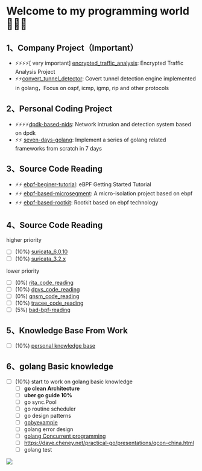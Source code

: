 # Welcome to my programming world 👋👋👋

## 1、Company Project（Important）
- ⚡⚡⚡⚡[ very important] [encrypted_traffic_analysis](https://github.com/haolipeng/encrypted_traffic_analysis): Encrypted Traffic Analysis Project
- ⚡⚡[convert_tunnel_detector](https://github.com/haolipeng/convert_tunnel_detector): Covert tunnel detection engine implemented in golang，Focus on ospf, icmp, igmp, rip and other protocols

## 2、Personal Coding Project
- ⚡⚡⚡⚡[dpdk-based-nids](https://github.com/haolipeng/dpdk-based-nids): Network intrusion and detection system based on dpdk
- ⚡⚡ [seven-days-golang](https://gitee.com/codergeek/seven-days-golang): Implement a series of golang related frameworks from scratch in 7 days

## 3、Source Code Reading
- ⚡⚡ [ebpf-beginer-tutorial](https://github.com/haolipeng/libbpf-ebpf-beginer): eBPF Getting Started Tutorial
- ⚡⚡ [ebpf-based-microsegment](https://github.com/haolipeng/ebpf-based-microsegment): A micro-isolation project based on ebpf
- ⚡⚡ [ebpf-based-rootkit](https://github.com/haolipeng/ebpfRootkit): Rootkit based on ebpf technology

## 4、Source Code Reading
higher priority
- [ ] (10%) [suricata_6.0.10](https://github.com/haolipeng/suricata-6.0.10-comment)
- [ ] (10%) [suricata_3.2.x](https://github.com/haolipeng/suricata-master-3.2.x-simple)

lower priority      
- [ ] (0%) [rita_code_reading](https://github.com/activecm/rita/) 
- [ ] (10%) [dpvs_code_reading](https://github.com/haolipeng/dpvs_code_reading)
- [ ] (0%) [qnsm_code_reading](https://github.com/haolipeng/qnsm_code_reading)
- [ ] (10%) [tracee_code_reading](https://github.com/haolipeng/tracee_code_reading)
- [ ] (5%) [bad-bpf-reading](https://github.com/haolipeng/bad-bpf-commented)

## 5、Knowledge Base From Work
- [ ] (10%) [personal knowledge base](https://github.com/haolipeng/study_cloud_security_public)

## 6、golang Basic knowledge
- [ ] (10%) start to work on golang basic knowledge
  - [ ] **go clean Architecture**
  - [ ] **uber go guide  10%**
  - [ ] go sync.Pool
  - [ ] go routine scheduler
  - [ ] go design patterns
  - [ ] [gobyexample](https://gobyexample-cn.github.io/)
  - [ ] golang error design
  - [ ] [golang Concurrent programming](https://github.com/smallnest/dive-to-gosync-workshop)
  - [ ] https://dave.cheney.net/practical-go/presentations/qcon-china.html
  - [ ] golang test

![](https://github-readme-stats.vercel.app/api?username=haolipeng&show_icons=true&hide_title=false&include_all_commits=true)

